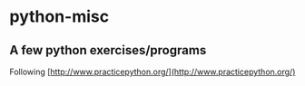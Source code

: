 # python-misc
## A few python exercises/programs

Following [http://www.practicepython.org/](http://www.practicepython.org/)